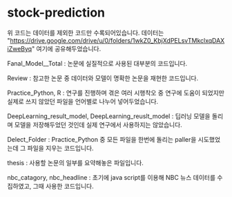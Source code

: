 # stock-prediction
위 코드는 데이터를 제외한 코드만 수록되어있습니다.
데이터는 "https://drive.google.com/drive/u/0/folders/1wkZ0_KbjXdPELsvTMkclxqDAXiZweByq"
여기에 공유해두었습니다.

Fanal_Model__Total
: 논문에 실질적으로 사용된 대부분의 코드입니다.

Review
: 참고한 논문 중 데이터와 모델이 명확한 논문을 재현한 코드입니다.

Practice_Python, R
: 연구를 진행하며 겪은 여러 시행착오 중 연구에 도움이 되었지만 실제로 쓰지 않았던 파일을 언어별로 나누어 넣어두었습니다.

DeepLearning_result_model, DeepLearning_reuslt_model
: 딥러닝 모델을 돌리며 모델을 저장해두었던 것인데 실제 연구에서 사용하지는 않았습니다.

Delect_Folder : Practice_Python 중 모든 파일을 한번에 돌리는 paller을 시도했었는데 그 파일을 지우는 코드입니다.

thesis : 사용할 논문의 일부를 요약해놓은 파일입니다.

nbc_catagory, nbc_headline : 초기에 java script를 이용해 NBC 뉴스 데이터를 수집하였고, 그때 사용한 코드입니다.


